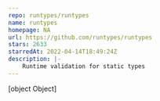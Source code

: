 ```yaml
---
repo: runtypes/runtypes
name: runtypes
homepage: NA
url: https://github.com/runtypes/runtypes
stars: 2633
starredAt: 2022-04-14T18:49:24Z
description: |-
    Runtime validation for static types
---
```


[object Object]
